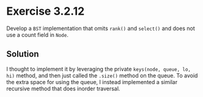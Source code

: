 # Exercise 3.2.12

Develop a `BST` implementation that omits `rank()` and `select()` and does
not use a count field in `Node`.

## Solution

I thought to implement it by leveraging the private `keys(node, queue, lo, hi)` method,
and then just called the `.size()` method on the queue. To avoid the extra space for
using the queue, I instead implemented a similar recursive method that does inorder
traversal.